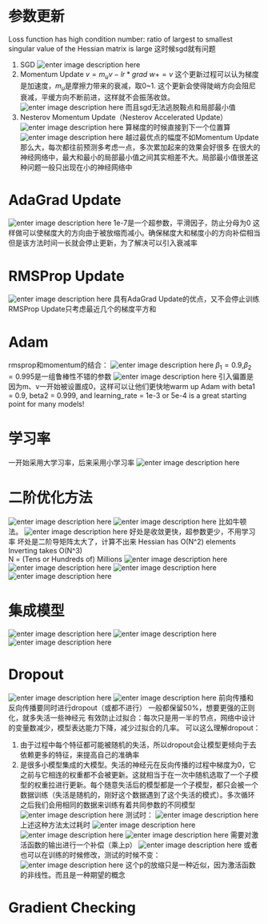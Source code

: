 # 参数更新
Loss function has high condition number: ratio of largest to smallest singular value of the Hessian matrix is large
这时候sgd就有问题
1. SGD
![enter image description here](https://lh3.googleusercontent.com/T3s80zaaw2El9QaKH_NO2Uw0OWnRQ0GyVzp3NV-k02qUllNdF7jwrj7YwEHxXlyUBhAvvcSggL9b)
2. Momentum Update
$v=m_uv-lr*grad$
$w+=v$
这个更新过程可以认为梯度是加速度，$m_u$是摩擦力带来的衰减，取0~1.
这个更新会使得陡峭方向会阻尼衰减，平缓方向不断前进，这样就不会振荡收敛。
![enter image description here](https://lh3.googleusercontent.com/rTxH6dzSQavHOqCoptHfzN9qJpE3NkClp5oiWZDcPuJI8G5T3-5BXW_z08byXu7fmrhzRC-lwSCc)
而且sgd无法逃脱鞍点和局部最小值
3. Nesterov Momentum Update（Nesterov Accelerated Update）
![enter image description here](https://lh3.googleusercontent.com/aTYeUwi5asHFkrI2qns-yyNGnJCOcD6cXDBI3UqwbnPK4mfnSn7CPTiLNR08coa6PqYpNf6I8X7V)
算梯度的时候直接到下一个位置算
![enter image description here](https://lh3.googleusercontent.com/6fvYdN_jwtRZ4YD0A0-oBBR2hifcqJMMwcbaIcZ-4NJ3Xv3UuU6IJaPhNk6jS0xQXmWgBH5F9LEm)
越过最优点的幅度不如Momentum Update那么大，每次都往前预测多考虑一点，多次累加起来的效果会好很多
在很大的神经网络中，最大和最小的局部最小值之间其实相差不大。局部最小值很差这种问题一般只出现在小的神经网络中

# AdaGrad Update
![enter image description here](https://lh3.googleusercontent.com/IdpoPmelNjr3ZwXu_iUhN1h_YGM-hxeLn3lZrw8WwtlvUuzJhpurRGjvW0TTQv0nNTeQNMd8hAxg)
1e-7是一个超参数，平滑因子，防止分母为0
这样做可以使梯度大的方向由于被放缩而减小。确保梯度大和梯度小的方向补偿相当
但是该方法时间一长就会停止更新，为了解决可以引入衰减率

# RMSProp Update
![enter image description here](https://lh3.googleusercontent.com/tN4vFsgluaYAnF_oJ7IagJ--sSKO5ksR2XOS20MdOUw1RM4f7UGYs2jKGqZsoAF6w-hUACW6xNfQ)
具有AdaGrad Update的优点，又不会停止训练
RMSProp Update只考虑最近几个的梯度平方和

# Adam
rmsprop和momentum的结合：
![enter image description here](https://lh3.googleusercontent.com/OgbL7hjb4tqLjRsa7Ip68WY7aNO27ng9VqW67j1eKyDaFFOg0QdAlKCQ8phwUmwxxT9S34qFRD-K)
$\beta_1=0.9$,$\beta_2=0.995$是一组鲁棒性不错的参数
![enter image description here](https://lh3.googleusercontent.com/SXnOh0LlS3IhSikyCpN494IobOgKhryGka9H__-QiQ5XnVcbZ18Wlao1pvyVEUzOJjvYA71W8rfG)
引入偏置是因为m、v一开始被设置成0，这样可以让他们更快地warm up
Adam with beta1 = 0.9,  beta2 = 0.999, and learning_rate = 1e-3 or 5e-4 is a great starting point for many models!

# 学习率
一开始采用大学习率，后来采用小学习率
![enter image description here](https://lh3.googleusercontent.com/Z5koJlN6VPTZcOHDwDApT-MGigdDBwJdb1Mdl0qz8qTZQG2hRJoqXUXS-xAUAT462BNddBk2CnW_)

# 二阶优化方法
![enter image description here](https://lh3.googleusercontent.com/ZHpm8A-PeIRKSWM089S1xwiG2p2eHnciiVmXpN98SwC65U-cSdSioDfpioVQHuJa1xWQE5psKzHd)
![enter image description here](https://lh3.googleusercontent.com/fJUnC7eXJ4JOVQurGFD-NYx1aXIAVKd2NSrOKUDFxTW6PXHH9Vk9S1I2WutxYuC1Wmevi4uAV-TP)
比如牛顿法。
![enter image description here](https://lh3.googleusercontent.com/TBM6EwMfNtPmG3eYtuDRgdCN-Lhn-vI1rEv-ukYtDP1e3HqCT2CdUIUcj1hGCdcXfhm31R5kIkJ5)
好处是收敛更快，超参数更少，不用学习率
坏处是二阶导矩阵太大了，计算不出来
Hessian has O(N^2) elements 
Inverting takes O(N^3)  
N = (Tens or Hundreds of) Millions
![enter image description here](https://lh3.googleusercontent.com/lI33lSsY7vnwUKsThyXnOv6_82sKLeOzHMMkQrzNdRQbTi6mYfQaFhbXCOnQRVF_XYjwKfsFTJZa)
![enter image description here](https://lh3.googleusercontent.com/lrpy-f84tDhruseIoIQE5iyXWdw9uQmc6e4zDrXR6d9xS4ZlkHngCCzohhwEzCWUyjBdPau0CQBw)
![enter image description here](https://lh3.googleusercontent.com/jaWnZjaOfGf4ZKB1AiL656uwFOnAC7OPdfK7MQ4NsV0caIEnhzW7jKJNddVxVInTriqX0GQI0YZz)
![enter image description here](https://lh3.googleusercontent.com/dGsxwaBkHSub_Gl8T9rNeTy4nxz70QA1_1CreG7-2XbYkFBEzm-pYEF7y3U9ymMzI0O64oQpXnUd)

# 集成模型
![enter image description here](https://lh3.googleusercontent.com/kZAuhvyNiNmlHz2gQp8Lf5U3RLMDfSdRRYPfb_X-gDgEmO1EnMz6F7ku8IvLGmzqWN55QuwN9qpO)
![enter image description here](https://lh3.googleusercontent.com/_1e_G6EWnIzOy8TYSMfvzuYTTTeVJcodtM_x8Fpl3-GXvqyX03z3S_n3eALB93i7sW1BuvwBLjVB)
![enter image description here](https://lh3.googleusercontent.com/s-SgtKtZePAsw6y1KkzhE2XOTJ_mvkaE_7teDiezCbrgb6bw89vpXwBo5vNS8xND4UYnQwccth1J)
# Dropout
![enter image description here](https://lh3.googleusercontent.com/epgG28uUD40Hm1VAASJbxW1B2fqp5cr8LeiJh5JppIvFP7kacME-R32HF2wsoGqHU_WXsjwWsTno)
![enter image description here](https://lh3.googleusercontent.com/ryQbkcyHJ42fBRt0l5KyPzvchslWmIG3L51DaqGshUcd4sQ6SwXPfbmnhNMAuz5p0-QLuL80fNBe)
前向传播和反向传播要同时进行dropout（或都不进行）
一般都保留50%，想要更强的正则化，就多失活一些神经元
有效防止过拟合：每次只是用一半的节点，网络中设计的变量数减少，模型表达能力下降，减少过拟合的几率。
可以这么理解dropout：
1. 由于过程中每个特征都可能被随机的失活，所以dropout会让模型更倾向于去依赖更多的特征，来提高自己的准确率
2. 是很多小模型集成的大模型。失活的神经元在反向传播的过程中梯度为0，它之前与它相连的权重都不会被更新。这就相当于在一次中随机选取了一个子模型的权重拉进行更新。每个随意失活后的模型都是一个子模型，都只会被一个数据训练（失活是随机的，刚好这个数据遇到了这个失活的模式）。多次循环之后我们会用相同的数据来训练有着共同参数的不同模型
![enter image description here](https://lh3.googleusercontent.com/vdAQz4tet3npSRW0IW4f4ebEiKZPd5-0xVUm4Sjauxji-i1JsuYqBtb6U-ZPTVP9kOi0-BYp-9iq)
测试时：
![enter image description here](https://lh3.googleusercontent.com/is8Qe3ysCiRQtX1hlH6qlj4iCIFws-v7LS_NRk_hnRQtoxMJZ1ezk-naKSvbpTSqwiVEopZyFXOF)
上述这种方法太过耗时
![enter image description here](https://lh3.googleusercontent.com/dwZZ7xLqsCa_-Rz0ghVrVTq3RA7d0aucsr_PDBr4YR1FNXfHcfIV8jRBgsOiuGvRWSFOqiVfBipj)
![enter image description here](https://lh3.googleusercontent.com/VIKt5kopcHSZAzurvMs--j8mB0nq_KZBUNjOFTleTL_MKDo-ZfYy9TFc9z6bj3Mau5EX6F4XEVKf)
![enter image description here](https://lh3.googleusercontent.com/pOva4KD4Euw3X9bd-B0BsUb8pkBQQuVakYzUqc5NvASGJsb3UuP3y2LIw02vdsD52JwBrRIND_wo)
需要对激活函数的输出进行一个补偿（乘上p）
![enter image description here](https://lh3.googleusercontent.com/3yiWOu0EbHxiIr_4yGf4AhFGEy-SjSefwp71W1qGxfo3xj8BceaxzB55zfxmmsV57bAOGeacMYbe)
或者也可以在训练的时候修改，测试的时候不变：
![enter image description here](https://lh3.googleusercontent.com/jEchkeoejEuB8MCYqh-qplVHyTObOedIHlAiAk19FCLc7F2DzFiIKCfQUUz_JCrD55W3QNVyl3Te)
这个p的放缩只是一种近似，因为激活函数的非线性。而且是一种期望的概念

# Gradient Checking
<!--stackedit_data:
eyJoaXN0b3J5IjpbLTI1NTg4ODgyOSw3NzM1OTUyNDEsOTk0MD
c1OTI2LC03MzkzNzkxNzgsMTk0NjE3MDQ5MCwtNTYyNDAwMzEy
LC0yMDc2MzM4MTAwLDY5NTUzMDU4MiwtNDY5MDQwMDgwLDQ2MD
E0NjgzLC0yMDQyMDYxODQsMzQ3NDMyOTAzLC0xNzMzNTA1Nzk2
LC0xMTcwMjkyMzY1LDIyNzQ1MDQzOSwtMTEyNTM5MzIyMSw2NT
gwMjEzNjQsNjYxMTA1MTU0LC0yMDk5MTA5MDgwLC03Mzk5OTY4
MDNdfQ==
-->
